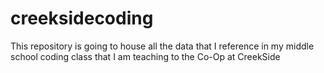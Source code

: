 # creeksidecoding
This repository is going to house all the data that I reference in my middle school coding class that I am teaching to the Co-Op at CreekSide 
